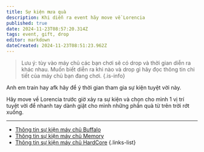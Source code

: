 ```yaml
---
title: Sự kiện mưa quà
description: Khi diễn ra event hãy move về Lorencia
published: true
date: 2024-11-23T08:57:20.314Z
tags: event, gift, drop
editor: markdown
dateCreated: 2024-11-23T08:51:23.962Z
---
```


> Lưu ý: tùy vào máy chủ các bạn chơi sẽ có drop và thời gian diễn ra khác nhau. Muốn biết diễn ra khi nào và drop gì hãy đọc thông tin chi tiết của máy chủ bạn đang chơi.
{.is-info}

Anh em train hay afk hãy để ý thời gian tham gia sự kiện tuyệt vời này.

Hãy move về Lorencia trước giờ xảy ra sự kiện và chọn cho mình 1 vị trí tuyệt vời để nhanh tay dành giật cho mình những phần quà từ trên trời rớt xuống.

___
- [Thông tin sự kiện máy chủ Buffalo](/vi/events/buffalo)
- [Thông tin sự kiện máy chủ Memory](/vi/events/memory)
- [Thông tin sự kiện máy chủ HardCore](/vi/events/hardcore)
{.links-list}